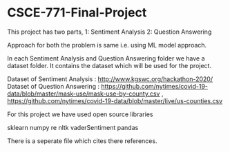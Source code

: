 # CSCE-771-Final-Project

This project has two parts, 1: Sentiment Analysis 2: Question Answering

Approach for both the problem is same i.e. using ML model approach.

In each Sentiment Analysis and Question Answering folder we have a dataset folder. It contains the dataset which will be used for the project.

Dataset of Sentiment Analysis : http://www.kgswc.org/hackathon-2020/
Dataset of Question Answering : https://github.com/nytimes/covid-19-data/blob/master/mask-use/mask-use-by-county.csv , https://github.com/nytimes/covid-19-data/blob/master/live/us-counties.csv

For this project we have used open source libraries

sklearn
numpy 
re
nltk
vaderSentiment
pandas  

There is a seperate file which cites there references.

